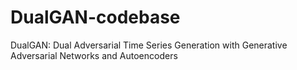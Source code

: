 # DualGAN-codebase
DualGAN: Dual Adversarial Time Series Generation with Generative Adversarial Networks and Autoencoders
